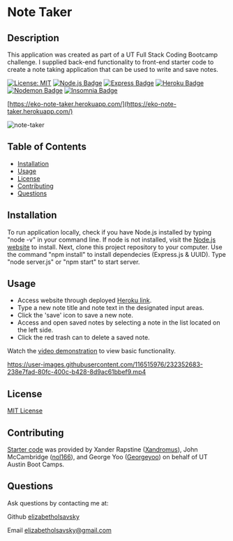 # Note Taker

## Description

This application was created as part of a UT Full Stack Coding Bootcamp challenge. I supplied back-end functionality to front-end starter code to create a note taking application that can be used to write and save notes. 

[![License: MIT](https://img.shields.io/badge/License-MIT-yellow.svg)](https://opensource.org/licenses/MIT)
[![Node.js Badge](https://img.shields.io/badge/Node.js-393?logo=nodedotjs&logoColor=fff&style=flat)](https://nodejs.org/en)
[![Express Badge](https://img.shields.io/badge/Express-000?logo=express&logoColor=fff&style=flat)](https://expressjs.com/)
[![Heroku Badge](https://img.shields.io/badge/Heroku-430098?logo=heroku&logoColor=fff&style=flat)](https://heroku.com)
[![Nodemon Badge](https://img.shields.io/badge/Nodemon-76D04B?logo=nodemon&logoColor=fff&style=flat)](https://nodemon.io/)
[![Insomnia Badge](https://img.shields.io/badge/Insomnia-4000BF?logo=insomnia&logoColor=fff&style=flat)](https://insomnia.rest/)

[https://eko-note-taker.herokuapp.com/](https://eko-note-taker.herokuapp.com/)

![note-taker](https://user-images.githubusercontent.com/116515976/232352674-7ee2c433-d335-4ec9-82e7-1a638c7e0be9.png)

## Table of Contents

* [Installation](#installation)
* [Usage](#usage)
* [License](#license)
* [Contributing](#contributing)
* [Questions](#questions)

## Installation
To run application locally, check if you have Node.js installed by typing "node -v" in your command line. If node is not installed, visit the [Node.js website](https://nodejs.org/en) to install. Next, clone this project repository to your computer. Use the command "npm install" to install dependecies (Express.js & UUID). Type "node server.js" or "npm start" to start server.

## Usage
* Access website through deployed [Heroku link](https://eko-note-taker.herokuapp.com/). 
* Type a new note title and note text in the designated input areas. 
* Click the 'save' icon to save a new note. 
* Access and open saved notes by selecting a note in the list located on the left side. 
* Click the red trash can to delete a saved note. 

Watch the [video demonstration](https://drive.google.com/file/d/16f2OiveeEFYcrSnj4YYAlgGg8UW5HTwf/view?usp=sharing) to view basic functionality.


https://user-images.githubusercontent.com/116515976/232352683-238e7fad-80fc-400c-b428-8d9ac61bbef9.mp4


## License

[MIT License](https://opensource.org/licenses/MIT)

## Contributing

[Starter code](https://github.com/coding-boot-camp/miniature-eureka) was provided by Xander Rapstine ([Xandromus](https://github.com/Xandromus)), John McCambridge ([nol166](https://github.com/nol166)), and George Yoo ([Georgeyoo](https://github.com/Georgeyoo)) on behalf of UT Austin Boot Camps.

## Questions

Ask questions by contacting me at:

Github [elizabetholsavsky](https://github.com/elizabetholsavsky)

Email elizabetholsavsky@gmail.com
